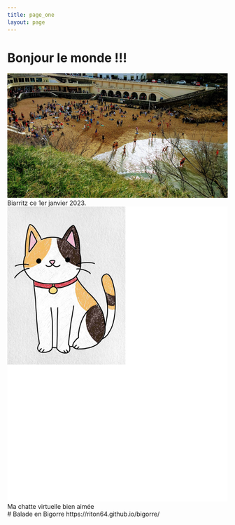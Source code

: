 ```yaml
---
title: page_one
layout: page
---
```

# Bonjour le monde !!!
<bg>
 <img src="/images/biarritz1-1-23.jpg">
 <figcaption>Biarritz ce 1er janvier 2023.</figcaption>
 <bg>
  <img src="/images/costume.jpg">
  <figcaption>Ma chatte virtuelle bien aimée</figcaption>
 <bg>
  # Balade en Bigorre
 https://riton64.github.io/bigorre/
  
